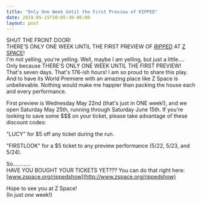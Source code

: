 ```yaml
---
title: "Only One Week Until the First Preview of RIPPED"
date: 2019-05-15T10:05:30-06:00
layout: post
---
```


SHUT THE FRONT DOOR!  
THERE'S ONLY ONE WEEK UNTIL THE FIRST PREVIEW OF [*RIPPED*](https://newplayexchange.org/plays/70552/ripped) AT [Z SPACE](http://www.zspace.org/)!   
I'm not yelling, you're yelling. Well, maybe I am yelling, but just a little.... Only because THERE'S ONLY ONE WEEK UNTIL THE FIRST PREVIEW! That's seven days. That's 178-ish hours! I am so proud to share this play. And to have its World Premiere with an amazing place like Z Space is unbelievable. Nothing would make me happier than packing the house each and every performance.

First preview is Wednesday May 22nd (that's just in ONE week!), and we open Saturday May 25th, running through Saturday June 15th. If you're looking to save some $$$ on your ticket, please take advantage of these discount codes:

"LUCY" for $5 off any ticket during the run.

"FIRSTLOOK" for a $5 ticket to any preview performance (5/22, 5/23, and 5/24).

So............  
HAVE YOU BOUGHT YOUR TICKETS YET??? You can do that right here: [www.zspace.org/rippedshow](http://www.zspace.org/rippedshow)

Hope to see you at Z Space!  
(In just *one* week!)
